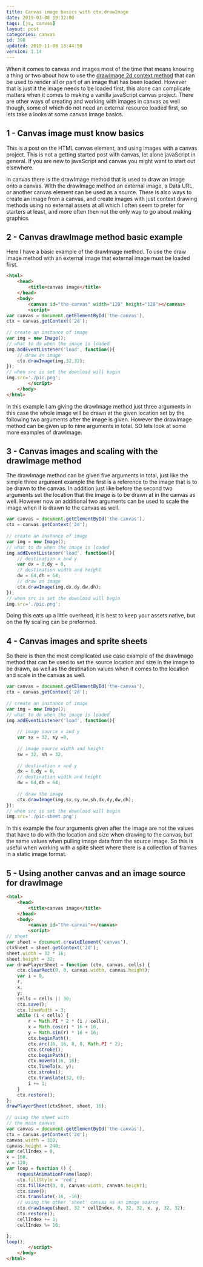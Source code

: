 ```yaml
---
title: Canvas image basics with ctx.drawImage
date: 2019-03-08 19:32:00
tags: [js, canvas]
layout: post
categories: canvas
id: 398
updated: 2019-11-08 13:44:50
version: 1.14
---
```


When it comes to canvas and images most of the time that means knowing a thing or two about how to use the [drawImage 2d context method](https://developer.mozilla.org/en-US/docs/Web/API/CanvasRenderingContext2D/drawImage) that can be used to render all or part of an image that has been loaded. However that is just it the image needs to be loaded first, this alone can complicate matters when it comes to making a vanilla javaScript canvas project. There are other ways of creating and working with images in canvas as well though, some of which do not need an external resource loaded first, so lets take a looks at some canvas image basics.

<!-- more -->

## 1 - Canvas image must know basics

This is a post on the HTML canvas element, and using images with a canvas project. This is not a getting started post with canvas, let alone javaScript in general. If you are new to javaScript and canvas you might want to start out elsewhere.

In canvas there is the drawImage method that is used to draw an image onto a canvas. WIth the drawImage method an external image, a Data URL, or another canvas element can be used as a source. There is also ways to create an image from a canvas, and create images with just context drawing methods using no external assets at all which I often seem to prefer for starters at least, and more often then not the only way to go about making graphics. 


## 2 - Canvas drawImage method basic example

Here I have a basic example of the drawImage method. To use the draw image method with an external image that external image must be loaded first.

```html
<html>
    <head>
        <title>canvas image</title>
    </head>
    <body>
        <canvas id="the-canvas" width="128" height="128"></canvas>
        <script>
var canvas = document.getElementById('the-canvas'),
ctx = canvas.getContext('2d');
 
// create an instance of image
var img = new Image();
// what to do when the image is loaded
img.addEventListener('load', function(){
    // draw an image
    ctx.drawImage(img,32,32);
});
// when src is set the download will begin
img.src='./pic.png';
        </script>
    </body>
</html>
```

In this example I am giving the drawImage method just three arguments in this case the whole image will be drawn at the given location set by the following two arguments after the image is given. However the drawImage method can be given up to nine arguments in total. SO lets look at some more examples of drawImage.

## 3 - Canvas images and scaling with the drawImage method

The drawImage method can be given five arguments in total, just like the simple three argument example the first is a reference to the image that is to be drawn to the canvas. In addition just like before the second two arguments set the location that the image is to be drawn at in the canvas as well. However now an additional two arguments can be used to scale the image when it is drawn to the canvas as well.

```js
var canvas = document.getElementById('the-canvas'),
ctx = canvas.getContext('2d');
 
// create an instance of image
var img = new Image();
// what to do when the image is loaded
img.addEventListener('load', function(){
    // destination x and y
    var dx = 0,dy = 0,
    // destination width and height
    dw = 64,dh = 64;
    // draw an image
    ctx.drawImage(img,dx,dy,dw,dh);
});
// when src is set the download will begin
img.src='./pic.png';
```

Doing this eats up a little overhead, it is best to keep your assets native, but on the fly scaling can be preformed.

## 4 - Canvas images and sprite sheets

So there is then the most complicated use case example of the drawImage method that can be used to set the source location and size in the image to be drawn, as well as the destination values when it comes to the location and scale in the canvas as well. 

```js
var canvas = document.getElementById('the-canvas'),
ctx = canvas.getContext('2d');
 
// create an instance of image
var img = new Image();
// what to do when the image is loaded
img.addEventListener('load', function(){
 
    // image source x and y
    var sx = 32, sy =0,
 
    // image source width and height
    sw = 32, sh = 32,
 
    // destination x and y
    dx = 0,dy = 0,
    // destination width and height
    dw = 64,dh = 64;
 
    // draw the image
    ctx.drawImage(img,sx,sy,sw,sh,dx,dy,dw,dh);
});
// when src is set the download will begin
img.src='./pic-sheet.png';
```

In this example the four arguments given after the image are not the values that have to do with the location and size when drawing to the canvas, but the same values when pulling image data from the source image. So this is useful when working with a spite sheet where there is a collection of frames in a static image format.

## 5 - Using another canvas and an image source for drawImage

```html
<html>
    <head>
        <title>canvas image</title>
    </head>
    <body>
        <canvas id="the-canvas"></canvas>
        <script>
// sheet
var sheet = document.createElement('canvas'),
ctxSheet = sheet.getContext('2d');
sheet.width = 32 * 16;
sheet.height = 32;
var drawPlayerSheet = function (ctx, canvas, cells) {
    ctx.clearRect(0, 0, canvas.width, canvas.height);
    var i = 0,
    r,
    x,
    y;
    cells = cells || 30;
    ctx.save();
    ctx.lineWidth = 3;
    while (i < cells) {
        r = Math.PI * 2 * (i / cells),
        x = Math.cos(r) * 16 + 16,
        y = Math.sin(r) * 16 + 16;
        ctx.beginPath();
        ctx.arc(16, 16, 8, 0, Math.PI * 2);
        ctx.stroke();
        ctx.beginPath();
        ctx.moveTo(16, 16);
        ctx.lineTo(x, y);
        ctx.stroke();
        ctx.translate(32, 0);
        i += 1;
    }
    ctx.restore();
};
drawPlayerSheet(ctxSheet, sheet, 16);
 
// using the sheet with
// the main canvas
var canvas = document.getElementById('the-canvas'),
ctx = canvas.getContext('2d');
canvas.width = 320;
canvas.height = 240;
var cellIndex = 0,
x = 160,
y = 120;
var loop = function () {
    requestAnimationFrame(loop);
    ctx.fillStyle = 'red';
    ctx.fillRect(0, 0, canvas.width, canvas.height);
    ctx.save();
    ctx.translate(-16, -16);
    // using the other 'sheet' canvas as an image source
    ctx.drawImage(sheet, 32 * cellIndex, 0, 32, 32, x, y, 32, 32);
    ctx.restore();
    cellIndex += 1;
    cellIndex %= 16;

};
loop();
        </script>
    </body>
</html>
```